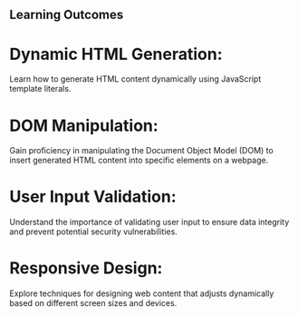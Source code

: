 ## Learning Outcomes

# Dynamic HTML Generation: 
Learn how to generate HTML content dynamically using JavaScript template literals.

# DOM Manipulation: 
Gain proficiency in manipulating the Document Object Model (DOM) to insert generated HTML content into specific elements on a webpage.

# User Input Validation: 
Understand the importance of validating user input to ensure data integrity and prevent potential security vulnerabilities.

# Responsive Design: 
Explore techniques for designing web content that adjusts dynamically based on different screen sizes and devices.

